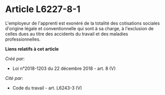 # Article L6227-8-1

L'employeur de l'apprenti est exonéré de la totalité des cotisations sociales d'origine légale et conventionnelle qui sont à
sa charge, à l'exclusion de celles dues au titre des accidents du travail et des maladies professionnelles.

**Liens relatifs à cet article**

_Créé par_:

  - Loi n°2018-1203 du 22 décembre 2018 - art. 8 (V)

_Cité par_:

  - Code du travail - art. L6243-3 (V)
